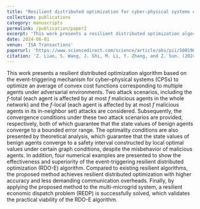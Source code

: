 ```yaml
---
title: "Resilient distributed optimization for cyber-physical systems under adversarial environments: an event-based method"
collection: publications
category: manuscripts
permalink: /publication/paper2
excerpt: 'This work presents a resilient distributed optimization algorithm based on the event-triggering mechanism for cyber–physical systems (CPSs) to optimize an average of convex cost functions corresponding to multiple agents under adversarial environments.'
date: 2024-06-01
venue: 'ISA Transactions'
paperurl: 'https://www.sciencedirect.com/science/article/abs/pii/S0019057824001721'
citation: 'Z. Liao, S. Wang, J. Shi, M. Li, Y. Zhang, and Z. Sun. (2024). &quot;Resilient distributed optimization for cyber-physical systems under adversarial environments: an event-based method.&quot; <i>ISA Transactions</i>. 149, 1-15.'
---
```


This work presents a resilient distributed optimization algorithm based on the event-triggering mechanism for cyber–physical systems (CPSs) to optimize an average of convex cost functions corresponding to multiple agents under adversarial environments. Two attack scenarios, including the *f*-total (each agent is affected by at most *f* malicious agents in the whole network) and the *f*-local (each agent is affected by at most *f* malicious agents in its in-neighbor set) attacks are considered. Subsequently, the convergence conditions under these two attack scenarios are provided, respectively, both of which guarantee that the state values of benign agents converge to a bounded error range. The optimality conditions are also presented by theoretical analysis, which guarantee that the state values of benign agents converge to a safety interval constructed by local optimal values under certain graph conditions, despite the misbehavior of malicious agents. In addition, four numerical examples are presented to show the effectiveness and superiority of the event-triggering resilient distributed optimization (RDO-E) algorithm. Compared to existing resilient algorithms, the proposed method achieves resilient distributed optimization with higher accuracy and less demanding communication overheads. Finally, by applying the proposed method to the multi-microgrid system, a resilient economic dispatch problem (REDP) is successfully solved, which validates the practical viability of the RDO-E algorithm.
